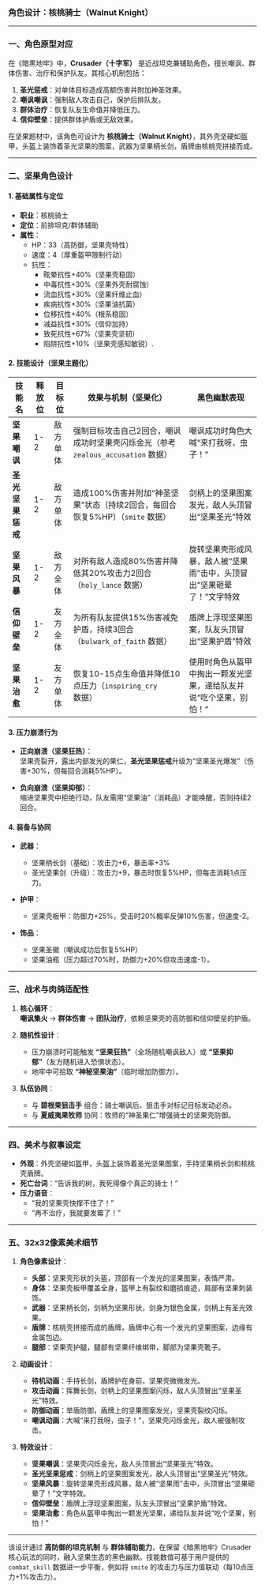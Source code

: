 ### 角色设计：核桃骑士（Walnut Knight）

---

### 一、角色原型对应
在《暗黑地牢》中，**Crusader（十字军）** 是近战坦克兼辅助角色，擅长嘲讽、群体伤害、治疗和保护队友。其核心机制包括：
1. **圣光惩戒**：对单体目标造成高额伤害并附加神圣效果。
2. **嘲讽嘲讽**：强制敌人攻击自己，保护后排队友。
3. **群体治疗**：恢复队友生命值并降低压力。
4. **信仰壁垒**：提供群体护盾或无敌效果。

在坚果题材中，该角色可设计为 **核桃骑士（Walnut Knight）**，其外壳坚硬如盔甲，头盔上装饰着圣光坚果的图案，武器为坚果柄长剑，盾牌由核桃壳拼接而成。

---

### 二、坚果角色设计
#### 1. 基础属性与定位
- **职业**：核桃骑士  
- **定位**：前排坦克/群体辅助  
- **属性**：
  - HP：33（高防御，坚果壳特性）  
  - 速度：4（厚重盔甲限制行动）  
  - 抗性：
    - 眩晕抗性+40%（坚果壳稳固）  
    - 中毒抗性+30%（坚果外壳耐腐蚀）  
    - 流血抗性+30%（坚果纤维止血）  
    - 疾病抗性+30%（坚果油抗菌）  
    - 位移抗性+40%（根系稳固）  
    - 减益抗性+30%（信仰加持）  
    - 致死抗性+67%（坚果壳坚韧）  
    - 陷阱抗性+10%（坚果壳感知敏锐）.

#### 2. 技能设计（坚果主题化）
| 技能名               | 释放位 | 目标位 | 效果与机制（坚果化）                                                                 | 黑色幽默表现                                                                 |
|----------------------|--------|--------|--------------------------------------------------------------------------------------|---------------------------------------------------------------------------|
| **坚果嘲讽**         | 1-2    | 敌方单体 | 强制目标攻击自己2回合，嘲讽成功时坚果壳闪烁金光（参考 `zealous_accusation` 数据）   | 嘲讽成功时角色大喊“来打我呀，虫子！”                                      |
| **圣光坚果惩戒**     | 1-2    | 敌方单体 | 造成100%伤害并附加“神圣坚果”状态（持续2回合，每回合恢复5%HP）（`smite` 数据）       | 剑柄上的坚果图案发光，敌人头顶冒出“坚果圣光”特效                          |
| **坚果风暴**         | 1-2    | 敌方全体 | 对所有敌人造成80%伤害并降低其20%攻击力2回合（`holy_lance` 数据）                     | 旋转坚果壳形成风暴，敌人被“坚果雨”击中，头顶冒出“坚果砸晕了！”文字特效   |
| **信仰壁垒**         | 1-2    | 友方全体 | 为所有队友提供15%伤害减免护盾，持续3回合（`bulwark_of_faith` 数据）                  | 盾牌上浮现坚果图案，队友头顶冒出“坚果护盾”特效                            |
| **坚果治愈**         | 1-2    | 友方单体 | 恢复10-15点生命值并降低10点压力（`inspiring_cry` 数据）                             | 使用时角色从盔甲中掏出一颗发光坚果，递给队友并说“吃个坚果，别怕！”        |

#### 3. 压力崩溃行为
- **正向崩溃（坚果狂热）**：  
  坚果壳裂开，露出内部发光的果仁，**圣光坚果惩戒**升级为“坚果圣光爆发”（伤害+30%，但每回合消耗5%HP）。
  
- **负向崩溃（坚果抑郁）**：  
  缩进坚果壳中拒绝行动，队友需用“坚果油”（消耗品）才能唤醒，否则持续2回合。

#### 4. 装备与协同
- **武器**：  
  - 坚果柄长剑（基础）：攻击力+6，暴击率+3%  
  - 圣光坚果剑（升级）：攻击力+9，暴击时恢复5%HP，但每击消耗1点压力。
  
- **护甲**：  
  - 坚果壳板甲：防御力+25%，受击时20%概率反弹10%伤害，但速度-2。
  
- **饰品**：  
  - 坚果圣徽（嘲讽成功后恢复5%HP）  
  - 坚果油瓶（压力超过70%时，防御力+20%但攻击速度-1）。

---

### 三、战术与肉鸽适配性
1. **核心循环**：  
   **嘲讽集火** → **群体伤害** → **团队治疗**，依赖坚果壳的高防御和信仰壁垒的护盾。
   
2. **随机性设计**：  
   - 压力崩溃时可能触发 **“坚果狂热”**（全场随机嘲讽敌人）或 **“坚果抑郁”**（友方随机进入恐惧状态）。  
   - 地牢中可拾取 **“神秘坚果油”**（临时增加防御力）。

3. **队伍协同**：  
   - 与 **碧根果狙击手** 组合：骑士嘲讽后，狙击手对标记目标发动必杀。  
   - 与 **夏威夷果牧师** 协同：牧师的“神圣果仁”增强骑士的坚果壳防御。

---

### 四、美术与叙事设定
- **外观**：外壳坚硬如盔甲，头盔上装饰着圣光坚果图案，手持坚果柄长剑和核桃壳盾牌。  
- **死亡台词**：“告诉我的树，我死得像个真正的骑士！”  
- **压力语音**：  
  - “我的坚果壳快撑不住了！”  
  - “再不治疗，我就要发霉了！”

---

### 五、32x32像素美术细节
1. **角色像素设计**：
   - **头部**：坚果壳形状的头盔，顶部有一个发光的坚果图案，表情严肃。
   - **身体**：坚果壳板甲覆盖全身，盔甲上有裂纹和磨损痕迹，肩部有坚果刺装饰。
   - **武器**：坚果柄长剑，剑柄为坚果形状，剑身为银色金属，剑柄上有圣光效果。
   - **盾牌**：核桃壳拼接而成的盾牌，盾牌中心有一个发光的坚果图案，边缘有金属包边。
   - **腿部**：坚果壳护腿，腿部有坚果纤维绑带，脚部为坚果壳靴子。

2. **动画设计**：
   - **待机动画**：手持长剑，盾牌护在身前，坚果壳微微发光。
   - **攻击动画**：挥舞长剑，剑柄上的坚果图案闪烁，敌人头顶冒出“坚果圣光”特效。
   - **防御动画**：举盾防御，盾牌上的坚果图案发光，坚果壳裂纹闪烁。
   - **嘲讽动画**：大喊“来打我呀，虫子！”，坚果壳闪烁金光，敌人被强制攻击。

3. **特效设计**：
   - **坚果嘲讽**：坚果壳闪烁金光，敌人头顶冒出“坚果圣光”特效。
   - **圣光坚果惩戒**：剑柄上的坚果图案发光，敌人头顶冒出“坚果圣光”特效。
   - **坚果风暴**：旋转坚果壳形成风暴，敌人被“坚果雨”击中，头顶冒出“坚果砸晕了！”文字特效。
   - **信仰壁垒**：盾牌上浮现坚果图案，队友头顶冒出“坚果护盾”特效。
   - **坚果治愈**：角色从盔甲中掏出一颗发光坚果，递给队友并说“吃个坚果，别怕！”

---

该设计通过 **高防御的坦克机制** 与 **群体辅助能力**，在保留《暗黑地牢》Crusader核心玩法的同时，融入坚果生态的黑色幽默。技能数值可基于用户提供的 `combat_skill` 数据进一步平衡，例如将 `smite` 的攻击力与压力值联动（每10点压力+1%攻击力）。